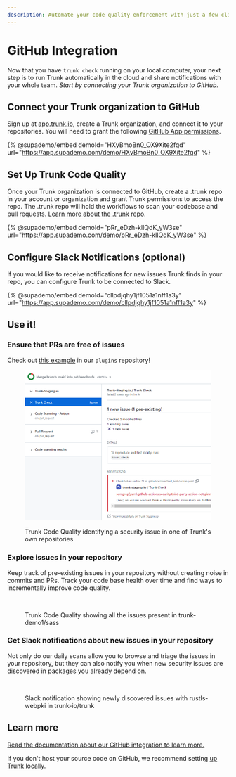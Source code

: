 ```yaml
---
description: Automate your code quality enforcement with just a few clicks.
---
```


# GitHub Integration

Now that you have `trunk check` running on your local computer, your next step is to run Trunk automatically in the cloud and share notifications with your whole team. _Start by connecting your Trunk organization to GitHub._

## Connect your Trunk organization to GitHub

Sign up at [app.trunk.io](https://app.trunk.io), create a Trunk organization, and connect it to your repositories. You will need to grant the following [GitHub App permissions](../../../administration/github-app-permissions.md).

{% @supademo/embed demoId="HXyBmoBn0_OX9Xite2fqd" url="https://app.supademo.com/demo/HXyBmoBn0_OX9Xite2fqd" %}

## Set Up Trunk Code Quality

Once your Trunk organization is connected to GitHub, create a .trunk repo in your account or organization and grant Trunk permissions to access the repo. The .trunk repo will hold the workflows to scan your codebase and pull requests. [Learn more about the .trunk repo](https://docs.trunk.io/check/check-cloud-ci-integration/get-started/github-integration#what-is-a-.trunk-repository).

{% @supademo/embed demoId="pRr_eDzh-klIQdK_yW3se" url="https://app.supademo.com/demo/pRr_eDzh-klIQdK_yW3se" %}

## Configure Slack Notifications (optional)

If you would like to receive notifications for new issues Trunk finds in your repo, you can configure Trunk to be connected to Slack.

{% @supademo/embed demoId="cllpdjqhy1jf1051a1nff1a3y" url="https://app.supademo.com/demo/cllpdjqhy1jf1051a1nff1a3y" %}

## Use it!

### Ensure that PRs are free of issues

Check out [this example](https://github.com/trunk-io/plugins/pull/424/checks?check\_run\_id=15730277425) in our `plugins` repository!

<div data-full-width="true">

<figure><img src="../../../.gitbook/assets/image (35).png" alt=""><figcaption><p>Trunk Code Quality identifying a security issue in one of Trunk's own repositories</p></figcaption></figure>

</div>

### Explore issues in your repository

Keep track of pre-existing issues in your repository without creating noise in commits and PRs. Track your code base health over time and find ways to incrementally improve code quality.

<figure><img src="../../../.gitbook/assets/Screenshot 2023-08-23 173119.png" alt=""><figcaption><p>Trunk Code Quality showing all the issues present in trunk-demo1/sass</p></figcaption></figure>

### Get Slack notifications about new issues in your repository

Not only do our daily scans allow you to browse and triage the issues in your repository, but they can also notify you when new security issues are discovered in packages you already depend on.

<div data-full-width="true">

<figure><img src="../../../.gitbook/assets/Screenshot 2023-08-23 173252.png" alt=""><figcaption><p>Slack notification showing newly discovered issues with rustls-webpki in trunk-io/trunk</p></figcaption></figure>

</div>

## Learn more

[Read the documentation about our GitHub integration to learn more.](github-integration.md)

If you don't host your source code on GitHub, we recommend setting [up Trunk locally](../../usage.md).
